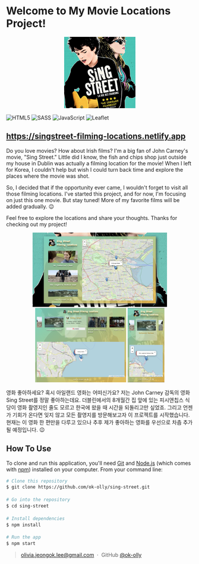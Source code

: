 # Welcome to My Movie Locations Project!

<p align='center'>
<img src="img/android-icon-192x192.png">
</p>

![HTML5](https://img.shields.io/badge/html5-%23E34F26.svg?style=for-the-badge&logo=html5&logoColor=white)
![SASS](https://img.shields.io/badge/SASS-hotpink.svg?style=for-the-badge&logo=SASS&logoColor=white)
![JavaScript](https://img.shields.io/badge/javascript-%23323330.svg?style=for-the-badge&logo=javascript&logoColor=%23F7DF1E)
![Leaflet](https://img.shields.io/badge/leaflet-green.svg?style=for-the-badge&logo=leaflet&logoColor=white)

<!-- <p align='center' width='100%'>
<img src='https://upload.wikimedia.org/wikipedia/commons/thumb/6/61/HTML5_logo_and_wordmark.svg/1024px-HTML5_logo_and_wordmark.svg.png?20170517184425' height='30px'>
<img src="https://upload.wikimedia.org/wikipedia/commons/thumb/9/96/Sass_Logo_Color.svg/1024px-Sass_Logo_Color.svg.png?20150315202757" height="30px">
<img src="https://upload.wikimedia.org/wikipedia/commons/6/6a/JavaScript-logo.png?20120221235433" height="30px">
<img src="https://upload.wikimedia.org/wikipedia/commons/thumb/1/13/Leaflet_logo.svg/1600px-Leaflet_logo.svg.png?20160918222632" height="30px">
</p> -->

## https://singstreet-filming-locations.netlify.app

Do you love movies? How about Irish films? I'm a big fan of John Carney's movie, "Sing Street." Little did I know, the fish and chips shop just outside my house in Dublin was actually a filming location for the movie! When I left for Korea, I couldn't help but wish I could turn back time and explore the places where the movie was shot.

So, I decided that if the opportunity ever came, I wouldn't forget to visit all those filming locations. I've started this project, and for now, I'm focusing on just this one movie. But stay tuned! More of my favorite films will be added gradually. 😉

Feel free to explore the locations and share your thoughts. Thanks for checking out my project!

<p align='center' width='100%'>
<img src='img/screenshot/imglarge.png' height='200px'>
<img src='img/screenshot/imgmedium.png' height='200px'>
<img src='img/screenshot/imgsmall.png' height='200px'>
</p>

영화 좋아하세요? 혹시 아일랜드 영화는 어떠신가요? 저는 John Carney 감독의 영화 Sing Street를 정말 좋아하는데요. 더블린에서의 8개월간 집 앞에 있는 피시앤칩스 식당이 영화 촬영지인 줄도 모르고 한국에 왔을 때 시간을 되돌리고만 싶었죠. 그리고 언젠가 기회가 온다면 잊지 않고 모든 촬영지를 방문해보고자 이 프로젝트를 시작했습니다. 현재는 이 영화 한 편만을 다루고 있으나 추후 제가 좋아하는 영화를 우선으로 차츰 추가될 예정입니다. 😉

## How To Use

To clone and run this application, you'll need [Git](https://git-scm.com) and [Node.js](https://nodejs.org/en/download/) (which comes with [npm](http://npmjs.com)) installed on your computer. From your command line:

```bash
# Clone this repository
$ git clone https://github.com/ok-olly/sing-street.git

# Go into the repository
$ cd sing-street

# Install dependencies
$ npm install

# Run the app
$ npm start
```

<!-- > [olivia.jeongok.lee@gmail.com]() &nbsp;&middot;&nbsp; -->

> olivia.jeongok.lee@gmail.com &nbsp;&middot;&nbsp;
> GitHub [@ok-olly](https://github.com/ok-olly)
